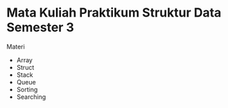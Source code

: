# Mata Kuliah Praktikum Struktur Data Semester 3

Materi
- Array
- Struct
- Stack
- Queue
- Sorting
- Searching

